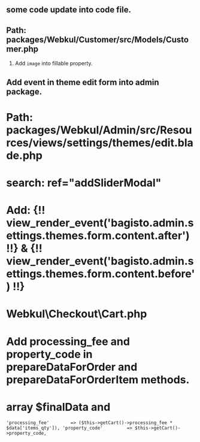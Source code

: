 ## some code update into code file.

## Path: packages/Webkul/Customer/src/Models/Customer.php

1. Add `image` into fillable property.



## Add event in theme edit form into admin package.

# Path: packages/Webkul/Admin/src/Resources/views/settings/themes/edit.blade.php
# search: ref="addSliderModal"

# Add: {!! view_render_event('bagisto.admin.settings.themes.form.content.after') !!} & {!! view_render_event('bagisto.admin.settings.themes.form.content.before') !!}


# Webkul\Checkout\Cart.php

# Add processing_fee and property_code in prepareDataForOrder and prepareDataForOrderItem methods.

# array $finalData and 

`
'processing_fee'        => ($this->getCart()->processing_fee * $data['items_qty']),
'property_code'         => $this->getCart()->property_code,
`